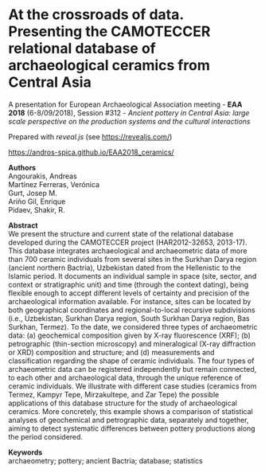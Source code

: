 # At the crossroads of data. Presenting the CAMOTECCER relational database of archaeological ceramics from Central Asia

A presentation for European Archaeological Association meeting - **EAA 2018** (6-8/09/2018), Session #312 - *Ancient pottery in Central Asia: large scale perspective on the production systems and the cultural interactions*

Prepared with *reveal.js* (see https://revealjs.com/)


https://andros-spica.github.io/EAA2018_ceramics/

**Authors**  
Angourakis, Andreas  
Martínez Ferreras, Verónica  
Gurt, Josep M.  
Ariño Gil, Enrique  
Pidaev, Shakir, R.  

**Abstract**  
We present the structure and current state of the relational database developed during the CAMOTECCER project (HAR2012-32653, 2013-17). This database integrates archaeological and archaeometric data of more than 700 ceramic individuals from several sites in the Surkhan Darya region (ancient northern Bactria), Uzbekistan dated from the Hellenistic to the Islamic period. It documents an individual sample in space (site, sector, and context or stratigraphic unit) and time (through the context dating), being flexible enough to accept different levels of certainty and precision of the archaeological information available. For instance, sites can be located by both geographical coordinates and regional-to-local recursive subdivisions (i.e., Uzbekistan, Surkhan Darya region, South Surkhan Darya region, Bas Surkhan, Termez). To the date, we considered three types of archaeometric data: (a) geochemical composition given by X-ray fluorescence (XRF); (b) petrographic (thin-section microscopy) and mineralogical (X-ray diffraction or XRD) composition and structure; and (d) measurements and classification regarding the shape of ceramic individuals. The four types of archaeometric data can be registered independently but remain connected, to each other and archaeological data, through the unique reference of ceramic individuals.
We illustrate with different case studies (ceramics from Termez, Kampyr Tepe, Mirzakultepe, and Zar Tepe) the possible applications of this database structure for the study of archaeological ceramics. More concretely, this example shows a comparison of statistical analyses of geochemical and petrographic data, separately and together, aiming to detect systematic differences between pottery productions along the period considered.  

**Keywords**  
archaeometry; pottery; ancient Bactria; database; statistics

